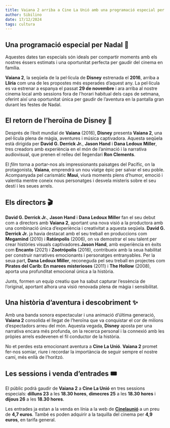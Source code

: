 ```yaml
---
title: Vaiana 2 arriba a Cine La Unió amb una programació especial per Nadal
author: Sibilino
date: 17/12/2024
tags: cultura
---
```


## Una programació especial per Nadal 🎄

Aquestes dates tan especials són ideals per compartir moments amb els nostres éssers estimats i una oportunitat perfecta per gaudir del cinema en família.

**Vaiana 2**, la seqüela de la pel·lícula de **Disney** estrenada el **2016**, arriba a **Llíria** com una de les propostes més esperades d’aquest any. La pel·lícula es va estrenar a espanya el passat **29 de novembre** i ara arriba al nostre cinema local amb sessions fora de l'horari habitual dels caps de setmana, oferint així una oportunitat única per gaudir de l’aventura en la pantalla gran durant les festes de Nadal.

## El retorn de l’heroïna de Disney 🎥

Després de l’èxit mundial de **Vaiana** (2016), **Disney** presenta **Vaiana 2**, una pel·lícula plena de màgia, aventures i música captivadora. Aquesta seqüela està dirigida per **David G. Derrick Jr.**, **Jason Hand** i **Dana Ledoux Miller**, tres creadors amb experiència en el món de l’animació i la narrativa audiovisual, que prenen el relleu del llegendari **Ron Clements**.

El _film_ torna a portar-nos als impressionants paisatges del Pacífic, on la protagonista, **Vaiana**, emprendrà un nou viatge èpic per salvar el seu poble. Acompanyada pel carismàtic **Maui**, viurà moments plens d’humor, emoció i valentia mentre coneix nous personatges i desvela misteris sobre el seu destí i les seues arrels.

## Els directors 🎬

**David G. Derrick Jr.**, **Jason Hand** i **Dana Ledoux Miller** fan el seu debut com a directors amb **Vaiana 2**, aportant una nova visió a la productora amb una combinació única d’experiència i creativitat a aquesta seqüela. **David G. Derrick Jr.** ja havia destacat amb el seu treball en produccions com **Megamind** (2010) i **Ratónpolis** (2006), on va demostrar el seu talent per crear històries visuals captivadores.**Jason Hand**, amb experiència en èxits com **Encanto** (2021) i **Zootrópolis** (2016), contribueix amb la seua habilitat per construir narratives emocionants i personatges entranyables. Per la seua part, **Dana Ledoux Miller**, reconeguda pel seu treball en projectes com **Pirates del Carib: En marees misterioses** (2011) i **The Hollow** (2008), aporta una profunditat emocional única a la història. 

Junts, formen un equip creatiu que ha sabut capturar l’essència de l’original, aportant alhora una visió renovada plena de màgia i sensibilitat.

## Una història d’aventura i descobriment ✨

Amb una banda sonora espectacular i una animació d’última generació, **Vaiana 2** consolida el llegat de l’heroïna que va conquistar el cor de milions d’espectadors arreu del món. Aquesta vegada, **Disney** aposta per una narrativa encara més profunda, on la recerca personal i la connexió amb les pròpies arrels esdevenen el fil conductor de la història.

No et perdes esta emocionant aventura a **Cine La Unió**. **Vaiana 2** promet fer-nos somiar, riure i recordar la importància de seguir sempre el nostre camí, més enllà de l’horitzó.

## Les sessions i venda d’entrades 🎟️

El públic podrà gaudir de **Vaiana 2** a **Cine La Unió** en tres sessions especials: **dilluns 23** a les **18.30 hores**, **dimecres 25** a les **18.30 hores** i **dijous 26** a les **18.30 hores**. 

Les entrades ja estan a la venda en línia a la web de [**Cinelaunió**](https://cinelaunio.com/peliculas/vaiana-2/) a un preu de **4,7 euros**. 
També es poden adquirir a la taquilla del cinema per **4,9 euros**, en tarifa general.


